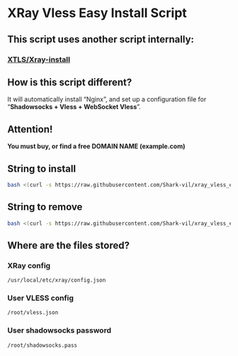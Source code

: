 # XRay Vless Easy Install Script

## This script uses another script internally:
### [XTLS/Xray-install](https://github.com/XTLS/Xray-install/raw/main/install-release.sh)

## How is this script different?
It will automatically install “Nginx”, and set up a configuration file for “**Shadowsocks + Vless + WebSocket Vless**”.

## Attention!
**You must buy, or find a free DOMAIN NAME (example.com)**

## String to install
```bash
bash <(curl -s https://raw.githubusercontent.com/Shark-vil/xray_vless_easy_install_script/master/install.sh)
```

## String to remove
```bash
bash <(curl -s https://raw.githubusercontent.com/Shark-vil/xray_vless_easy_install_script/master/install.sh) --remove
```

## Where are the files stored?

### XRay config
```
/usr/local/etc/xray/config.json
```

### User VLESS config
```
/root/vless.json
```

### User shadowsocks password
```
/root/shadowsocks.pass
```